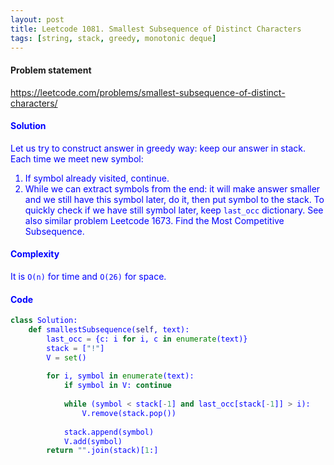 ```yaml
---
layout: post
title: Leetcode 1081. Smallest Subsequence of Distinct Characters
tags: [string, stack, greedy, monotonic deque]
---
```


#### Problem statement

<a href="https://leetcode.com/problems/smallest-subsequence-of-distinct-characters/"> <font color = blue>https://leetcode.com/problems/smallest-subsequence-of-distinct-characters/

#### Solution 
Let us try to construct answer in greedy way: keep our answer in stack. Each time we meet new symbol:
1. If symbol already visited, continue.
2. While we can extract symbols from the end: it will make answer smaller and we still have this symbol later, do it, then put symbol to the stack. To quickly check if we have still symbol later, keep `last_occ` dictionary. See also similar problem Leetcode 1673. Find the Most Competitive Subsequence.

#### Complexity
It is `O(n)` for time and `O(26)` for space.

#### Code
```python
class Solution:
    def smallestSubsequence(self, text):
        last_occ = {c: i for i, c in enumerate(text)}
        stack = ["!"]
        V = set()
        
        for i, symbol in enumerate(text):
            if symbol in V: continue
            
            while (symbol < stack[-1] and last_occ[stack[-1]] > i):
                V.remove(stack.pop())
           
            stack.append(symbol)
            V.add(symbol)        
        return "".join(stack)[1:]
```
